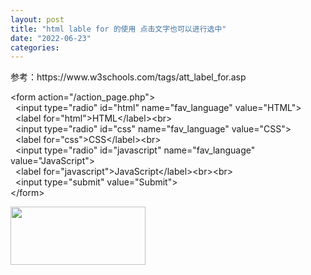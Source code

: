 ```yaml
---
layout: post
title: "html lable for 的使用 点击文字也可以进行选中"
date: "2022-06-23"
categories: 
---
```

<p>参考：https://www.w3schools.com/tags/att_label_for.asp</p>

<p>&lt;form action=&quot;/action_page.php&quot;&gt;<br />
&nbsp; &lt;input type=&quot;radio&quot; id=&quot;html&quot; name=&quot;fav_language&quot; value=&quot;HTML&quot;&gt;<br />
&nbsp; &lt;label for=&quot;html&quot;&gt;HTML&lt;/label&gt;&lt;br&gt;<br />
&nbsp; &lt;input type=&quot;radio&quot; id=&quot;css&quot; name=&quot;fav_language&quot; value=&quot;CSS&quot;&gt;<br />
&nbsp; &lt;label for=&quot;css&quot;&gt;CSS&lt;/label&gt;&lt;br&gt;<br />
&nbsp; &lt;input type=&quot;radio&quot; id=&quot;javascript&quot; name=&quot;fav_language&quot; value=&quot;JavaScript&quot;&gt;<br />
&nbsp; &lt;label for=&quot;javascript&quot;&gt;JavaScript&lt;/label&gt;&lt;br&gt;&lt;br&gt;<br />
&nbsp; &lt;input type=&quot;submit&quot; value=&quot;Submit&quot;&gt;<br />
&lt;/form&gt;</p>

<p><img height="93" src="/uploads/ckeditor/pictures/59/image-20220623154802-1.png" width="216" /></p>

<p>&nbsp;</p>

